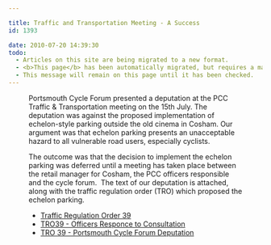 ```yaml
---

title: Traffic and Transportation Meeting - A Success
id: 1393

date: 2010-07-20 14:39:30
todo:
  - Articles on this site are being migrated to a new format.
  - <b>This page</b> has been automatically migrated, but requires a manual check-&amp;-tune to ensure the format and links all work as expected.
  - This message will remain on this page until it has been checked.
---
```


<figure id="attachment_1397" align="alignright" width="300" caption="Cosham High Street"![Cosham High Street](/assets/Cosham-5-300x225.jpg "Cosham High Street")

Portsmouth Cycle Forum presented a deputation at the PCC Traffic &amp; Transportation meeting on the 15th July.  The deputation was against the proposed implementation of echelon-style parking outside the old cinema in Cosham.  Our argument was that echelon parking presents an unacceptable hazard to all vulnerable road users, especially cyclists.

The outcome was that the decision to implement the echelon parking was deferred until a meeting has taken place between the retail manager for Cosham, the PCC officers responsible and the cycle forum.  The text of our deputation is attached, along with the traffic regulation order (TRO) which proposed the echelon parking.

*   [Traffic Regulation Order 39](http://www.pompeybug.co.uk/wp-content/uploads/2010/07/TRO_39_2009.pdf)
*   [TRO39 - Officers Responce to Consultation](http://www.pompeybug.co.uk/wp-content/uploads/2010/07/tt20100715r5.pdf)
*   [TRO 39 - Portsmouth Cycle Forum Deputation](http://www.pompeybug.co.uk/wp-content/uploads/2010/07/Deputation-to-PCC-Traffic-and-Transportation-15Jul10-jas.pdf)